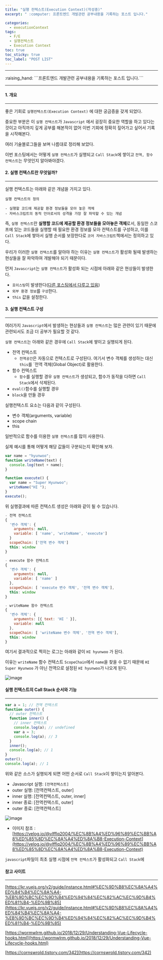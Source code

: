 ```yaml
---
title: "실행 컨텍스트(Execution Context)(작성중)"
excerpt: " :computer: 프론트엔드 개발관련 공부내용을 기록하는 포스트 입니다."

categories:
  - executionContext
tags:
  - F/E
  - 실행컨텍스트
  - Execution Context
toc: true
toc_sticky: true
toc_label: "POST LIST"
---
```


<hr>
:raising_hand:  ```프론트엔드 개발관련 공부내용을 기록하는 포스트 입니다.```
<hr>

#### 1. 개요

---

좋은 기회로 `실행컨텍스트(Execution Context)` 에 대한 궁금증을 갖게 되었다.

중요한 부분은 이 `실행 컨텍스트`가 `Javascript` 에서 굉장히 중요한 역할을 하고 있다는 것이고 아직까지 깊게 공부를 해본적이 없어 이번 기회에 정확히 짚어가고 싶어서 기록을 시작해본다.

여러 기술블로그들을 보며 나름대로 정리해 보았다.

이번 포스팅에서는 어떻게 `실행 컨텍스트`가 실행되고 `Call Stack`에 쌓이고 `전역, 함수 컨텍스트`는 무엇인지 알아봐야겠다.

#### 2. 실행 컨텍스트란 무엇일까?

---

실행 컨텍스트는 아래와 같은 개념을 가지고 있다.

```
실행 컨텍스트의 정의

- 실행할 코드에 제공할 환경 정보들을 모아 놓은 객체
- 자바스크립트의 동적 언어로서의 성격을 가장 잘 파악할 수 있는 개념
```

즉, `실행 컨텍스트`란 **실행할 코드에 제공할 환경 정보들을 모아놓은 객체**로서, 동일한 스코프에 있는 코드들을 실행할 때 필요한 환경 정보를 모아 컨텍스트를 구성하고, 이를 `Call Stack`에 쌓아서 실행 순서를 보장한다로 `코어 자바스크립트`책에서는 정의하고 있다.

우리가 이러한 `실행 컨텍스트`를 알아야 하는 이유는 `실행 컨텍스트`가 활성화 될때 발생하는 현상들을 잘 파악하여 개발해야 되기 때문이다.

먼저 `Javascript`는 `실행 컨텍스트`가 활성화 되는 시점에 아래와 같은 현상들이 발생한다.

- `호이스팅`이 발생한다([다른 포스팅에서 다루고 있음](https://jjou33.github.io/javascript/Hoisting/))
- `외부 환경 정보`를 `구성`한다.
- `this` 값을 설정한다.

#### 3. 실행 컨텍스트 구성

---

여러가지 `Javascript`에서 발생하는 현상들과 `실행 컨텍스트`는 많은 관련이 있기 때문에 관련되서도 조금 더 공부가 필요할 것 같다.

`실행 컨텍스트`는 아래와 같은 경우에 `Call Stack`에 쌓이고 실행되게 된다.

- 전역 컨텍스트
  - `전역공간`은 자동으로 컨텍스트로 구성된다. 여기서 변수 객체를 생성하는 대신 `this`를 `전역 객체(Global Object)로 활용한다.
- 함수 컨텍스트
  - `함수`를 실행할 경우 `실행 컨텍스트`가 생성되고, 함수가 동작을 다하면 `Call Stack`에서 삭제된다.
- `eval()`함수를 실행할 경우
- `block`을 만들 경우

실행컨텍스트 요소는 다음과 같이 구성된다.

- 변수 객체(arguments, variable)
- scope chain
- this

일반적으로 함수를 이용한 `실행 컨텍스트`를 많이 사용한다.

실제 예시를 통해 어떻게 해당 값들이 구분되는지 확인해 보자.

```js
var name = "hyunwoo";
function writeName(text) {
  console.log(text + name);
}

function execute() {
  var name = "Super Hyunwoo";
  writeName("HI ");
}
execute();
```

위 실행결과에 따른 컨텍스트 생성은 아래와 같이 될 수 있습니다.

```js
- 전역 컨텍스트
{
  '변수 객체': {
    arguments: null,
    variable: [ 'name', 'writeName', 'execute']
  }
  scopeChain: ['전역 변수 객체']
  this: window
}

- execute 함수 컨텍스트
{
  '변수 객체': {
    arguments: null,
    variable: [ 'name' ]
  },
  scopeChain: [ 'execute 변수 객체', '전역 변수 객체'],
  this: window
}

- writeName 함수 컨텍스트
{
  '변수 객체': {
    arguments: [{ text: 'HI ' }],
    variable: null
  },
  scopeChain: [ 'writeName 변수 객체', '전역 변수 객체'],
  this: window
}
```

여기서 결과적으로 찍히는 로그는 아래와 같이 `HI hyunwoo` 가 된다.

이유는 `writeName` 함수 컨텍스트 `ScopeChain`에서 `name`을 찾을 수 없기 때문에 `HI Super Hyunwoo` 가 아닌 전역으로 설정된 `HI hyunwoo`가 나오게 된다.

![image](https://user-images.githubusercontent.com/56063287/157463930-bbac5406-8e2d-46f0-b55d-988e491948e3.png)

#### 실행 컨텍스트의 Call Stack 순서와 기능

---

```js
var a = 1; // 전역 컨텍스트
function outer() {
  // outer 컨텍스트
  function inner() {
    // inner 컨텍스트
    console.log(a); // undefined
    var a = 3;
    console.log(a); // 3
  }
  inner();
  console.log(a); // 1
}
outer();
console.log(a); // 1
```

위와 같은 소스가 실행되게 되면 어떤 순서로 `Call Stack`이 쌓이는지 알아본다.

- Javascript 실행: `[전역컨텍스트]`
- outer 실행: [전역컨텍스트, outer]
- inner 실행: [전역컨텍스트, outer, inner]
- inner 종료: [전역컨텍스트, outer]
- outer 종료: [전역컨텍스트]

![image](https://user-images.githubusercontent.com/56063287/157466130-18ea5664-1c0d-40e4-a86d-950dea34f04a.png)

- 이미지 참조 : [https://velog.io/@vlfflq2004/%EC%8B%A4%ED%96%89%EC%BB%A8%ED%85%8D%EC%8A%A4%ED%8A%B8-Execution-Context](https://velog.io/@vlfflq2004/%EC%8B%A4%ED%96%89%EC%BB%A8%ED%85%8D%EC%8A%A4%ED%8A%B8-Execution-Context)

`javascript`파일이 최초 실행 시점에 `전역 컨텍스트`가 활성화되고 `Call Stack`에

#### 참고 사이트

---

[https://kr.vuejs.org/v2/guide/instance.html#%EC%9D%B8%EC%8A%A4%ED%84%B4%EC%8A%A4-%EB%9D%BC%EC%9D%B4%ED%94%84%EC%82%AC%EC%9D%B4%ED%81%B4-%ED%9B%85](https://kr.vuejs.org/v2/guide/instance.html#%EC%9D%B8%EC%8A%A4%ED%84%B4%EC%8A%A4-%EB%9D%BC%EC%9D%B4%ED%94%84%EC%82%AC%EC%9D%B4%ED%81%B4-%ED%9B%85)

[https://wormwlrm.github.io/2018/12/29/Understanding-Vue-Lifecycle-hooks.html](https://wormwlrm.github.io/2018/12/29/Understanding-Vue-Lifecycle-hooks.html)

[https://cornswrold.tistory.com/342](https://cornswrold.tistory.com/342)
